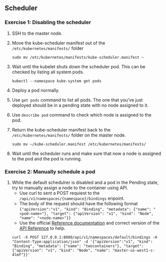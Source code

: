 ## Scheduler

### Exercise 1:  Disabling the scheduler

1. SSH to the master node.

1. Move the kube-scheduler manifest out of the `/etc/kubernetes/manifests/` folder
    ```
    sudo mv /etc/kubernetes/manifests/kube-scheduler.manifest ~
    ```
1. Wait until the kubelet shuts down the scheduler pod. This can be checked by listing all system pods.
    ```
    kubectl --namespace kube-system get pods
    ```

1. Deploy a pod normally.

1. Use `get pods` command to list all pods. The one that you've just deployed should be in a pending state with no node assigned to it.

1. Use `describe pod` command to check which node is assigned to the pod.

1. Return the kube-scheduler manifest back to the `/etc/kubernetes/manifests/` folder on the master node.
    ```
    sudo mv ~/kube-scheduler.manifest /etc/kubernetes/manifests/
    ```

1. Wait until the scheduler runs and make sure that now a node is assigned to the pod and the pod is running.


### Exercise 2: Manually schedule a pod 

1. While the default schedulrer is disabled and a pod in the Pending state, try to manually assign a node to the container using API.
    * Use curl to sent a POST requiest to the `/api/v1/namespaces/{namespace}/bindings` enpoint. 
    * The body of the request should have the following format `{"apiVersion":"v1", "kind": "Binding", "metadata": {"name": "<pod-name>"}, "target": {"apiVersion": "v1", "kind": "Node", "name": "<node-name>"}}`
    * Use the official [Reference documentation](https://kubernetes.io/docs/reference/) and correct version of the [API Reference](https://v1-9.docs.kubernetes.io/docs/reference/generated/kubernetes-api/v1.9/#binding-v1-core) to help.  
    ```
    curl -X POST 127.0.0.1:8080/api/v1/namespaces/default/bindings -H "Content-Type:application/json" -d '{"apiVersion":"v1", "kind": "Binding", "metadata": {"name": "twocontainers"}, "target": {"apiVersion": "v1", "kind": "Node", "name": "master-us-west1-c-4lmf"}}'
    ```

